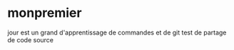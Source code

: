 # monpremier 
jour est un grand d'apprentissage de commandes et de git
test de partage de code source
